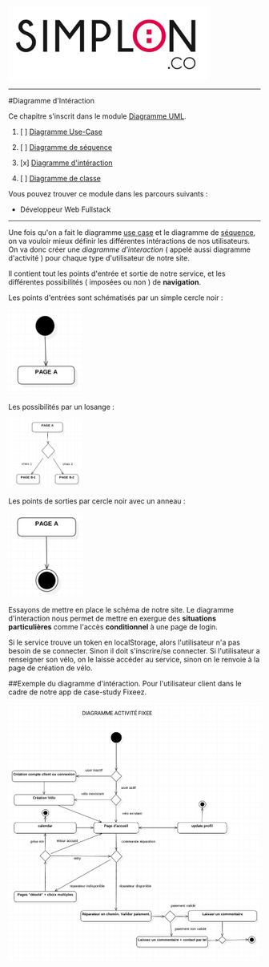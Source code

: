 <img src="readme/img/simplon.jpg" width="400">

----------------------

#Diagramme d'Intéraction

Ce chapitre s'inscrit dans le module [Diagramme UML](https://github.com/simplonco/Diagrammes-UML).

1. [ ] [Diagramme Use-Case](https://github.com/simplonco/UML-Use-Case)
	
2. [ ] [Diagramme de séquence](https://github.com/simplonco/UML-Sequence)
	
3. [x] [Diagramme d'intéraction](https://github.com/simplonco/UML-Interaction)
	
4. [ ] [Diagramme de classe](https://github.com/simplonco/UML-Class)

Vous pouvez trouver ce module dans les parcours suivants :

+ Développeur Web Fullstack

-----------

Une fois qu'on a fait le diagramme [use case](https://github.com/simplonco/UML-Use-Case) et le diagramme de [séquence](https://github.com/simplonco/UML-Sequence), on va vouloir mieux définir les différentes intéractions de nos utilisateurs. On va donc créer une _diagramme d'interaction_ ( appelé aussi diagramme d'activité ) pour chaque type d'utilisateur de notre site.

Il contient tout les points d'entrée et sortie de notre service, et les différentes possibilités ( imposées ou non ) de **navigation**.

Les points d'entrées sont schématisés par un simple cercle noir :

<img src="readme/img/entree.png" width="150">

Les possibilités par un losange :

<img src="readme/img/choix.png" width="150">

Les points de sorties par cercle noir avec un anneau :

<img src="readme/img/sortie.png" width="150">

Essayons de mettre en place le schéma de notre site. Le diagramme d'interaction nous permet de mettre en exergue des **situations particulières** comme l'accès **conditionnel** à une page de login.

Si le service trouve un token en localStorage, alors l'utilisateur n'a pas besoin de se connecter. Sinon il doit s'inscrire/se connecter. Si l'utilisateur a renseigner son vélo, on le laisse accéder au service, sinon on le renvoie à la page de création de vélo.

##Exemple du diagramme d'intéraction.
Pour l'utilisateur client dans le cadre de notre app de case-study Fixeez.

![entrées](readme/img/activity.png)
